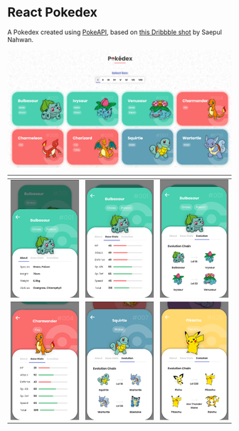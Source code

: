 # React Pokedex

A Pokedex created using [PokeAPI](https://pokeapi.co/docs/v2), based on [this Dribbble shot](https://dribbble.com/shots/6540871-Pokedex-App) by  Saepul Nahwan.

!["Preview Image"](./img/preview-0.png)


| <!--                                --> | <!--                                --> | <!--                                --> |
|-----------------------------------------|-----------------------------------------|-----------------------------------------|
| !["Preview Image"](./img/preview-1.png) | !["Preview Image"](./img/preview-2.png) | !["Preview Image"](./img/preview-3.png) |
| !["Preview Image"](./img/preview-4.png) | !["Preview Image"](./img/preview-5.png) | !["Preview Image"](./img/preview-6.png) |#   p o k e p e t s 
 
 